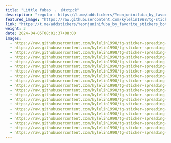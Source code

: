 ```yaml
---
title: "Little fubao  ៸‌  @txtpck"
description: "regular: https://t.me/addstickers/Yeonjuninifuba_by_favorite_stickers_bot"
featured_image: "https://raw.githubusercontent.com/kylelin1998/tg-sticker-spreading-worldwide-images/main/img/b6495890-2436-4ae3-a787-7affce0c3e9d.jpg"
link: "https://t.me/addstickers/Yeonjuninifuba_by_favorite_stickers_bot"
weight: 3
date: 2024-04-05T08:01:37+08:00
images:
  - https://raw.githubusercontent.com/kylelin1998/tg-sticker-spreading-worldwide-images/main/img/b6495890-2436-4ae3-a787-7affce0c3e9d.jpg
  - https://raw.githubusercontent.com/kylelin1998/tg-sticker-spreading-worldwide-images/main/img/56d070df-a816-4666-bea7-8a399fbcefdf.jpg
  - https://raw.githubusercontent.com/kylelin1998/tg-sticker-spreading-worldwide-images/main/img/7bd1ca6b-0523-459a-a21e-f3323e07bc44.jpg
  - https://raw.githubusercontent.com/kylelin1998/tg-sticker-spreading-worldwide-images/main/img/f3dd3541-b4fc-4f35-ba8a-2af24ab44038.jpg
  - https://raw.githubusercontent.com/kylelin1998/tg-sticker-spreading-worldwide-images/main/img/6212b994-49a6-4948-b027-902ee85431d8.jpg
  - https://raw.githubusercontent.com/kylelin1998/tg-sticker-spreading-worldwide-images/main/img/903081ea-e0bf-4035-a358-e601056d2328.jpg
  - https://raw.githubusercontent.com/kylelin1998/tg-sticker-spreading-worldwide-images/main/img/8ade9b9e-5c83-4e51-84e9-282a258b7ccd.jpg
  - https://raw.githubusercontent.com/kylelin1998/tg-sticker-spreading-worldwide-images/main/img/21e4946c-f1de-46b0-9bb6-11840025240e.jpg
  - https://raw.githubusercontent.com/kylelin1998/tg-sticker-spreading-worldwide-images/main/img/1f5ec14b-7374-4399-a2cb-e54e0290e9f1.jpg
  - https://raw.githubusercontent.com/kylelin1998/tg-sticker-spreading-worldwide-images/main/img/250691a5-e960-4c16-9940-a3fff2dd50fc.jpg
  - https://raw.githubusercontent.com/kylelin1998/tg-sticker-spreading-worldwide-images/main/img/fb92bf0d-c46f-4cbf-b8b3-540fa42810c1.jpg
  - https://raw.githubusercontent.com/kylelin1998/tg-sticker-spreading-worldwide-images/main/img/2bdf761f-81b0-4c96-b6a9-6c90b951eef0.jpg
  - https://raw.githubusercontent.com/kylelin1998/tg-sticker-spreading-worldwide-images/main/img/16866f78-8ede-4d1e-80e5-cc5e911837a3.jpg
  - https://raw.githubusercontent.com/kylelin1998/tg-sticker-spreading-worldwide-images/main/img/13e5000b-89de-47b9-9546-98fc0415061d.jpg
  - https://raw.githubusercontent.com/kylelin1998/tg-sticker-spreading-worldwide-images/main/img/22b22ace-7b9a-44a3-938f-6bfd54618ea5.jpg
  - https://raw.githubusercontent.com/kylelin1998/tg-sticker-spreading-worldwide-images/main/img/1d693587-db34-41f1-aa6a-cf397e1fd1e3.jpg
  - https://raw.githubusercontent.com/kylelin1998/tg-sticker-spreading-worldwide-images/main/img/510bbd55-1bbe-49bc-877b-5d8535706c6d.jpg
  - https://raw.githubusercontent.com/kylelin1998/tg-sticker-spreading-worldwide-images/main/img/d672c2de-f335-4ba5-8d8e-e528f6347349.jpg
  - https://raw.githubusercontent.com/kylelin1998/tg-sticker-spreading-worldwide-images/main/img/4bf1d742-22d0-4619-8df6-9bd6404015b7.jpg
  - https://raw.githubusercontent.com/kylelin1998/tg-sticker-spreading-worldwide-images/main/img/0c72d6e8-5336-4747-ae99-2e3abd54f03c.jpg
---
```

